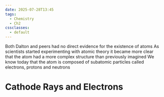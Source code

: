 ```yaml
---
date: 2025-07-28T13:45
tags:
  - Chemistry
  - Ch2
cssclasses:
  - default
---
```

Both Dalton and peers had no direct evidence for the existence of atoms
As scientists started experimenting with atomic theory it became more clear that the atom had a more complex structure than previously imagined
We know today that the atom is composed of subatomic particles called electrons, protons and neutrons

# Cathode Rays and Electrons
